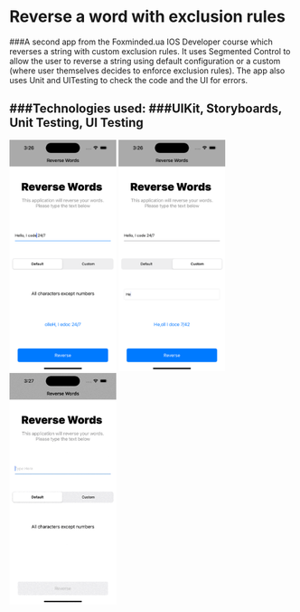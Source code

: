 # Reverse a word with exclusion rules
###A second app from the Foxminded.ua IOS Developer course which reverses a string with custom exclusion rules. It uses Segmented Control to allow the user to reverse a string using default configuration or a custom (where user themselves decides to enforce exclusion rules). The app also uses Unit and UITesting to check the code and the UI for errors.

###Technologies used: 
###UIKit, Storyboards, Unit Testing, UI Testing
-----------------------------------------------------
<p float="left">
<img src="Images/1.png"  width="189" height="409"> 
<img src="Images/2.png"  width="189" height="409"> 
<img src="Images/3.gif"  width="189" height="409"> 
</p>

